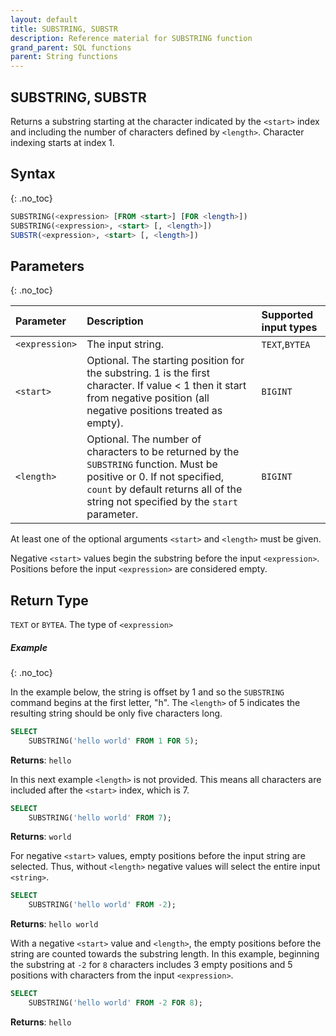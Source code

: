 ```yaml
---
layout: default
title: SUBSTRING, SUBSTR
description: Reference material for SUBSTRING function
grand_parent: SQL functions
parent: String functions
---
```

## SUBSTRING, SUBSTR

Returns a substring starting at the character indicated by the `<start>` index and including the number of characters defined by `<length>`.
Character indexing starts at index 1.


## Syntax
{: .no_toc}

```sql
SUBSTRING(<expression> [FROM <start>] [FOR <length>])
SUBSTRING(<expression>, <start> [, <length>])
SUBSTR(<expression>, <start> [, <length>])
```

## Parameters
{: .no_toc}

| Parameter      | Description                                                                                                                                                                                                  | Supported input types |
|:---------------|:-------------------------------------------------------------------------------------------------------------------------------------------------------------------------------------------------------------|:----------------------|
| `<expression>` | The input string.   	                                                                                                                                                                                        | `TEXT`,`BYTEA`        |
| `<start>`      | Optional. The starting position for the substring. 1 is the first character. If value < 1 then it start from negative position (all negative positions treated as empty).                                    | `BIGINT`              |
| `<length>`     | Optional. The number of characters to be returned by the `SUBSTRING` function. Must be positive or 0. If not specified, `count` by default returns all of the string not specified by the `start` parameter. | `BIGINT`              |

At least one of the optional arguments `<start>` and `<length>` must be given.

Negative `<start>` values begin the substring before the input `<expression>`. Positions before the input `<expression>` are considered empty.

## Return Type
`TEXT` or `BYTEA`. The type of `<expression>`

##### Example
{: .no_toc}

In the example below, the string is offset by 1 and so the `SUBSTRING` command begins at the first letter, "h". The `<length>` of 5 indicates the resulting string should be only five characters long.

```sql
SELECT
	SUBSTRING('hello world' FROM 1 FOR 5);
```

**Returns**: `hello`

In this next example `<length>` is not provided. This means all characters are included after the `<start>` index, which is 7.

```sql
SELECT
	SUBSTRING('hello world' FROM 7);
```

**Returns**: `world`

For negative `<start>` values, empty positions before the input string are selected. Thus, without `<length>` negative values will select the entire input `<string>`.

```sql
SELECT
	SUBSTRING('hello world' FROM -2);
```

**Returns**: `hello world`

With a negative `<start>` value and `<length>`, the empty positions before the string are counted towards the substring length. In this example, beginning the substring at `-2` for `8` characters includes 3 empty positions and 5 positions with characters from the input `<expression>`.

```sql
SELECT
	SUBSTRING('hello world' FROM -2 FOR 8);
```

**Returns**: `hello`
